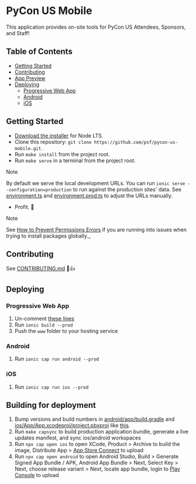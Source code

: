 # PyCon US Mobile

This application provides on-site tools for PyCon US Attendees, Sponsors,
and Staff!

## Table of Contents
- [Getting Started](#getting-started)
- [Contributing](#contributing)
- [App Preview](#app-preview)
- [Deploying](#deploying)
  - [Progressive Web App](#progressive-web-app)
  - [Android](#android)
  - [iOS](#ios)


## Getting Started

* [Download the installer](https://nodejs.org/en/download) for Node LTS.
* Clone this repository: `git clone https://github.com/psf/pycon-us-mobile.git`.
* Run `make install` from the project root.
* Run `make serve` in a terminal from the project root.
> [!Note]
> By default we serve the local development URLs. You can run `ionic serve --configuration=production` to run against the production sites' data.
> See [environment.ts](src/environments/environment.ts) and [environment.prod.ts](src/environments/environment.prod.ts) to adjust the URLs manually.
* Profit. :tada:

> [!Note]
> See [How to Prevent Permissions Errors](https://docs.npmjs.com/getting-started/fixing-npm-permissions) if you are running into issues when trying to install packages globally._

## Contributing

See [CONTRIBUTING.md](https://github.com/ionic-team/ionic-conference-app/blob/master/.github/CONTRIBUTING.md) :tada::+1:

## Deploying

### Progressive Web App

1. Un-comment [these lines](https://github.com/ionic-team/ionic2-app-base/blob/master/src/index.html#L21)
2. Run `ionic build --prod`
3. Push the `www` folder to your hosting service

### Android

1. Run `ionic cap run android --prod`

### iOS

1. Run `ionic cap run ios --prod`


## Building for deployment

1. Bump versions and build numbers in [android/app/build.gradle](android/app/build.gradle) and [ios/App/App.xcodeproj/project.pbxproj](ios/App/App.xcodeproj/project.pbxproj) like [this](https://github.com/psf/pycon-us-mobile/commit/d2080c14ff04f5f443981f46a4ce3a8f22173413).
2. Run `make capsync` to build production application bundle, generate a live updates manifest, and sync ios/android workspaces
3. Run `npx cap open ios` to open XCode, Product > Archive to build the image, Distribute App > [App Store Connect](https://appstoreconnect.apple.com/) to upload
4. Run `npx cap open android` to open Android Studio, Build > Generate Signed App Bundle / APK, Android App Bundle > Next, Select Key > Next, choose release variant > Next, locate app bundle, login to [Play Console](https://play.google.com/console) to upload
